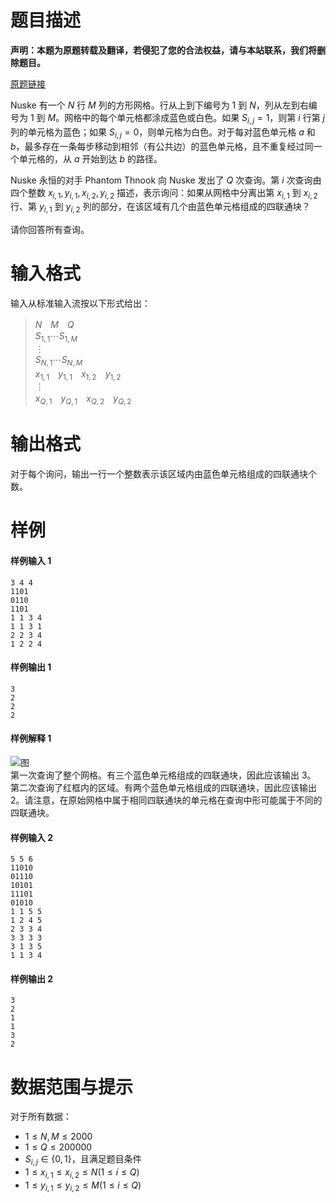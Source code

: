 
# 题目描述

**声明：本题为原题转载及翻译，若侵犯了您的合法权益，请与本站联系，我们将删除题目。**

[原题链接](https://agc015.contest.atcoder.jp/tasks/agc015_c)

Nuske 有一个 $N$ 行 $M$ 列的方形网格。行从上到下编号为 $1$ 到 $N$，列从左到右编号为 $1$ 到 $M$。网格中的每个单元格都涂成蓝色或白色。如果 $S_{i,j}=1$，则第 $i$ 行第 $j$ 列的单元格为蓝色；如果 $S_{i,j}=0$，则单元格为白色。对于每对蓝色单元格 $a$ 和 $b$，最多存在一条每步移动到相邻（有公共边）的蓝色单元格，且不重复经过同一个单元格的，从 $a$ 开始到达 $b$ 的路径。

Nuske 永恒的对手 Phantom Thnook 向 Nuske 发出了 $Q$ 次查询。第 $i$ 次查询由四个整数 $x_{i,1},y_{i,1},x_{i,2},y_{i,2}$ 描述，表示询问：如果从网格中分离出第 $x_{i,1}$ 到 $x_{i,2}$ 行、第 $y_{i,1}$ 到 $y_{i,2}$ 列的部分，在该区域有几个由蓝色单元格组成的四联通块？

请你回答所有查询。

# 输入格式

输入从标准输入流按以下形式给出：

> $N$　$M$　$Q$  
> $S_{1,1} \cdots S_{1,M}$  
> $\vdots$  
> $S_{N,1} \cdots S_{N,M}$  
> $x_{1,1}$　$y_{1,1}$　$x_{1,2}$　$y_{1,2}$  
> $\vdots$  
> $x_{Q,1}$　$y_{Q,1}$　$x_{Q,2}$　$y_{Q,2}$  


# 输出格式

对于每个询问，输出一行一个整数表示该区域内由蓝色单元格组成的四联通块个数。

# 样例

#### 样例输入 1
```plain
3 4 4
1101
0110
1101
1 1 3 4
1 1 3 1
2 2 3 4
1 2 2 4
```

#### 样例输出 1
```plain
3
2
2
2
```

#### 样例解释 1
![图](https://atcoder.jp/img/agc015/7aa4a2252f50a19fc18e0cec01368a2a.png)  
第一次查询了整个网格。有三个蓝色单元格组成的四联通块，因此应该输出 $3$。  
第二次查询了红框内的区域。有两个蓝色单元格组成的四联通块，因此应该输出 $2$。请注意，在原始网格中属于相同四联通块的单元格在查询中形可能属于不同的四联通块。

#### 样例输入 2
```plain
5 5 6 
11010 
01110 
10101 
11101 
01010 
1 1 5 5 
1 2 4 5 
2 3 3 4 
3 3 3 3 
3 1 3 5 
1 1 3 4
```

#### 样例输出 2
```plain
3 
2 
1 
1 
3 
2
```

# 数据范围与提示

对于所有数据：

* $1\le N,M\le 2000$  
* $1\le Q\le 200000$  
* $S_{i,j}\in \{0,1\}$，且满足题目条件  
* $1\le x_{i,1}\le x_{i,2}\le N(1\le i\le Q)$  
* $1\le y_{i,1}\le y_{i,2}\le M(1\le i\le Q)$

